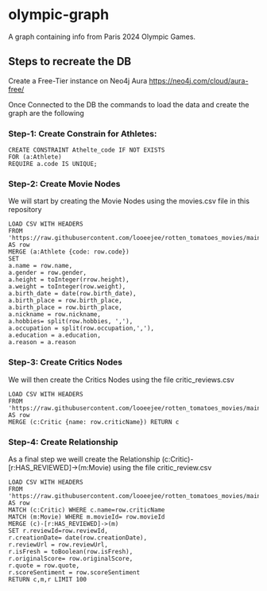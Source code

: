 # olympic-graph
A graph containing info from Paris 2024 Olympic Games.


## Steps to recreate the DB

Create a Free-Tier instance on Neo4j Aura https://neo4j.com/cloud/aura-free/


Once Connected to the DB the commands to load the data and create the graph are the following

### Step-1: Create Constrain for Athletes:

```
CREATE CONSTRAINT Athelte_code IF NOT EXISTS
FOR (a:Athlete)
REQUIRE a.code IS UNIQUE;
```

### Step-2: Create Movie Nodes

We will start by creating the Movie Nodes using the movies.csv file in this repository

```
LOAD CSV WITH HEADERS
FROM 'https://raw.githubusercontent.com/looeejee/rotten_tomatoes_movies/main/movies.csv' AS row
MERGE (a:Athlete {code: row.code})
SET
a.name = row.name,
a.gender = row.gender,
a.height = toInteger(rrow.height),
a.weight = toInteger(row.weight),
a.birth_date = date(row.birth_date),
a.birth_place = row.birth_place,
a.birth_place = row.birth_place,
a.nickname = row.nickname,
a.hobbies= split(row.hobbies, ','),
a.occupation = split(row.occupation,','),
a.education = a.education,
a.reason = a.reason
```

### Step-3: Create Critics Nodes

We will then create the Critics Nodes using the file critic_reviews.csv

```
LOAD CSV WITH HEADERS
FROM 'https://raw.githubusercontent.com/looeejee/rotten_tomatoes_movies/main/critic_reviews.csv' AS row
MERGE (c:Critic {name: row.criticName}) RETURN c
```

### Step-4: Create Relationship

As a final step we weill create the Relationship (c:Critic)-[r:HAS_REVIEWED]->(m:Movie) using the file critic_review.csv

```
LOAD CSV WITH HEADERS
FROM 'https://raw.githubusercontent.com/looeejee/rotten_tomatoes_movies/main/critic_reviews.csv' AS row
MATCH (c:Critic) WHERE c.name=row.criticName
MATCH (m:Movie) WHERE m.movieId= row.movieId
MERGE (c)-[r:HAS_REVIEWED]->(m)
SET r.reviewId=row.reviewId,
r.creationDate= date(row.creationDate),
r.reviewUrl = row.reviewUrl,
r.isFresh = toBoolean(row.isFresh),
r.originalScore= row.originalScore,
r.quote = row.quote,
r.scoreSentiment = row.scoreSentiment
RETURN c,m,r LIMIT 100